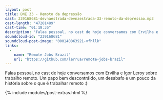 ```yaml
---
layout: post
title: DNE 33 - Remoto da depressão
cast: 239168681-devnaestrada-devnaestrada-33-remoto-da-depressao.mp3
cast-length: "47281489"
cast-time: "01:18:36"
description: "Falaa pessoal, no cast de hoje conversamos com Ervilha e Igor Leroy sobre trabalho remoto. Um papo bem descontráido, um desabafo e um pouco da história sobre o que é trabalhar remoto :)"
soundcloud-id: "239168681"
soundcloud-post-image: "000140863921-vfhllk"
links:
  -
    name: "Remote Jobs Brazil"
    url: "https://github.com/lerrua/remote-jobs-brazil"
---
```


Falaa pessoal, no cast de hoje conversamos com Ervilha e Igor Leroy sobre trabalho remoto. Um papo bem descontráido, um desabafo e um pouco da história sobre o que é trabalhar remoto :)

{% include modules/post-extras.html %}